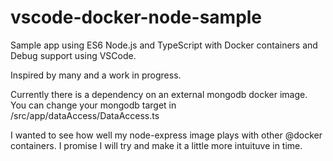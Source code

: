 # vscode-docker-node-sample

Sample app using ES6 Node.js and TypeScript with Docker containers and Debug support using VSCode.

Inspired by many and a work in progress.

Currently there is a dependency on an external mongodb docker image.
You can change your mongodb target in /src/app/dataAccess/DataAccess.ts

I wanted to see how well my node-express image plays with other @docker containers. I promise I will try and make it a little more intuituve in time.